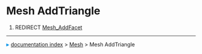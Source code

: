 # Mesh AddTriangle
1.  REDIRECT [Mesh\_AddFacet](Mesh_AddFacet.md)



---
![](images/Right_arrow.png) [documentation index](../README.md) > [Mesh](Mesh_Workbench.md) > Mesh AddTriangle
